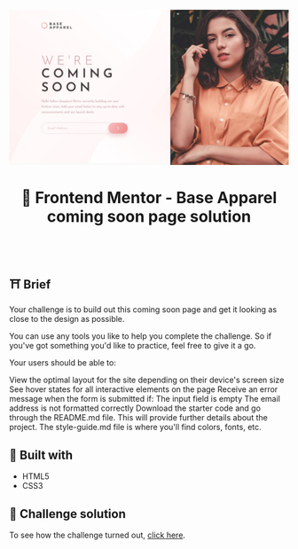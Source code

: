 <p align="center">
  <img src="./docs/design/desktop-design.jpg" alt="design base apparel" />
</p>
<h1 align="center">
  🚀 Frontend Mentor - Base Apparel coming soon page solution
</h1>

<br />
<br />

## ⛩️ Brief

Your challenge is to build out this coming soon page and get it looking as close to the design as possible.

You can use any tools you like to help you complete the challenge. So if you've got something you'd like to practice, feel free to give it a go.

Your users should be able to:

View the optimal layout for the site depending on their device's screen size
See hover states for all interactive elements on the page
Receive an error message when the form is submitted if:
The input field is empty
The email address is not formatted correctly
Download the starter code and go through the README.md file. This will provide further details about the project. The style-guide.md file is where you'll find colors, fonts, etc.



## 🧰 Built with

- HTML5
- CSS3



## 🔗 Challenge solution

To see how the challenge turned out, <a href="./index.html">click here</a>.